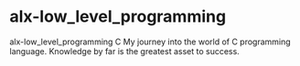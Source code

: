 # alx-low_level_programming
alx-low_level_programming C
My journey into the world of C programming language.
Knowledge by far is the greatest asset to success.
